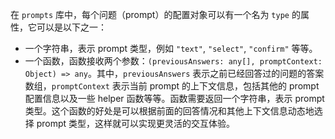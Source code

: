 在 `prompts` 库中，每个问题（prompt）的配置对象可以有一个名为 `type` 的属性，它可以是以下之一：

- 一个字符串，表示 prompt 类型，例如 `"text"`, `"select"`, `"confirm"` 等等。
- 一个函数，函数接收两个参数：`(previousAnswers: any[], promptContext: Object) => any`。其中，`previousAnswers` 表示之前已经回答过的问题的答案数组，`promptContext` 表示当前 prompt 的上下文信息，包括其他的 prompt 配置信息以及一些 helper 函数等等。函数需要返回一个字符串，表示 prompt 类型。这个函数的好处是可以根据前面的回答情况和其他上下文信息动态地选择 prompt 类型，这样就可以实现更灵活的交互体验。


